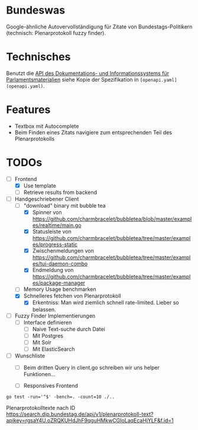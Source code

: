 # Bundeswas

Google-ähnliche Autovervollständigung für Zitate von Bundestags-Politikern (technisch: Plenarprotokoll fuzzy finder).

# Technisches

Benutzt die [API des Dokumentations- und Informationssystems für Parlamentsmaterialien](https://search.dip.bundestag.de/api/v1/swagger-ui/) siehe Kopie der Spezifikation in `[openapi.yaml](openapi.yaml)`.

# Features

- Textbox mit Autocomplete
- Beim Finden eines Zitats navigiere zum entsprechenden Teil des Plenarprotokolls

# TODOs
- [  ] Frontend
    - [x] Use template
    - [  ] Retrieve results from backend
- [  ] Handgeschriebener Client
    - [  ] "download" binary mit bubble tea
        - [x] Spinner von https://github.com/charmbracelet/bubbletea/blob/master/examples/realtime/main.go
        - [x] Statusleiste von https://github.com/charmbracelet/bubbletea/tree/master/examples/progress-static
        - [x] Zwischenmeldungen von https://github.com/charmbracelet/bubbletea/tree/master/examples/tui-daemon-combo
        - [x] Endmeldung von https://github.com/charmbracelet/bubbletea/tree/master/examples/package-manager
    - [  ] Memory Usage benchmarken
    - [x] Schnelleres fetchen von Plenarprotokoll
        - [x] Erkentniss: Man wird ziemlich schnell rate-limited. Lieber so belassen.
- [  ] Fuzzy Finder Implementierungen
    - [  ] Interface definieren
        - [  ] Naive Text-suche durch Datei
        - [  ] Mit Postgres
        - [  ] Mit Solr
        - [  ] Mit ElasticSearch
- [  ] Wunschliste
    - [  ] Beim dritten Query in client.go schreiben wir uns helper Funktionen...
    - [  ] Responsives Frontend



```
go test -run='^$' -bench=. -count=10 ./..
```


Plenarprotokolltexte nach ID
    https://search.dip.bundestag.de/api/v1/plenarprotokoll-text?apikey=rgsaY4U.oZRQKUHdJhF9qguHMkwCGIoLaqEcaHjYLF&f.id=1
